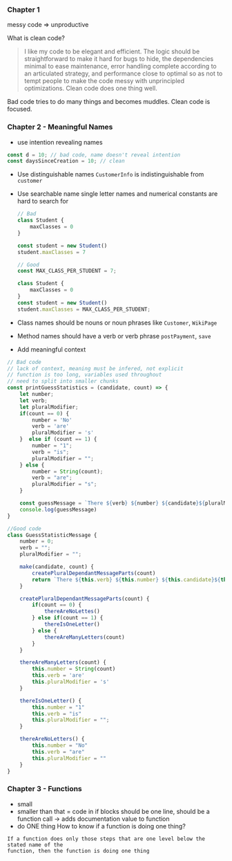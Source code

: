 ### Chapter 1

messy code => unproductive

What is clean code?

> I like my code to be elegant and efficient. The logic should be straightforward to make it hard for bugs to hide, the dependencies minimal to ease maintenance, error handling complete according to an articulated strategy, and performance close to optimal so as not to tempt people to make the code messy with unprincipled optimizations. Clean code does one thing well.

Bad code tries to do many things and becomes muddles. Clean code is focused.

### Chapter 2 - Meaningful Names
- use intention revealing names

```Javascript
const d = 10; // bad code, name doesn't reveal intention
const daysSinceCreation = 10; // clean
```

- Use distinguishable names
  ```CustomerInfo``` is indistinguishable from ```customer```

- Use searchable name
  single letter names and numerical constants are hard to search for

  ```Javascript
  // Bad
  class Student {
      maxClasses = 0
  }

  const student = new Student()
  student.maxClasses = 7
  ```

  ```Javascript
  // Good
  const MAX_CLASS_PER_STUDENT = 7;

  class Student {
      maxClasses = 0
  }
  const student = new Student()
  student.maxClasses = MAX_CLASS_PER_STUDENT;

  ```

- Class names should be nouns or noun phrases like `Customer`, `WikiPage`

- Method names should have a verb or verb phrase `postPayment`, `save`

- Add meaningful context
```Javascript
// Bad code
// lack of context, meaning must be infered, not explicit
// function is too long, variables used throughout
// need to split into smaller chunks
const printGuessStatistics = (candidate, count) => {
    let number;
    let verb;
    let pluralModifier;
    if(count == 0) {
        number = 'No'
        verb = 'are'
        pluralModifier = 's'
    }  else if (count == 1) {
        number = "1";
        verb = "is";
        pluralModifier = "";
    } else {
        number = String(count);
        verb = "are";
        pluralModifier = "s";
    }

    const guessMessage = `There ${verb} ${number} ${candidate}${pluralModifier}`
    console.log(guessMessage)
}
```
```Javascript
//Good code
class GuessStatisticMessage {
    number = 0;
    verb = "";
    pluralModifier = "";

    make(candidate, count) {
        createPluralDependantMessageParts(count)
        return `There ${this.verb} ${this.number} ${this.candidate}${this.pluralModifier}`
    }

    createPluralDependantMessageParts(count) {
        if(count == 0) {
            thereAreNoLettes()
        } else if(count == 1) {
            thereIsOneLetter()
        } else {
            thereAreManyLetters(count)
        }
    }

    thereAreManyLetters(count) {
        this.number = String(count)
        this.verb = 'are'
        this.pluralModifier = 's'
    }

    thereIsOneLetter() {
        this.number = "1"
        this.verb = "is"
        this.pluralModifier = "";
    }

    thereAreNoLetters() {
        this.number = "No"
        this.verb = "are"
        this.pluralModifier = ""
    }
}
```

### Chapter 3 - Functions
- small
- smaller than that
= code in if blocks should be one line, should be a function call -> adds documentation value to function
- do ONE thing
How to know if a function is doing one thing?
```
If a function does only those steps that are one level below the stated name of the
function, then the function is doing one thing
```

